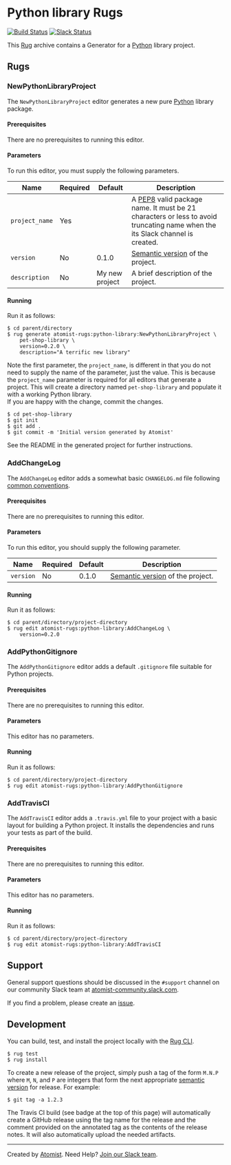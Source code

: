 # Python library Rugs

[![Build Status](https://travis-ci.org/atomist-rugs/python-library.svg?branch=master)](https://travis-ci.org/atomist-rugs/python-library)
[![Slack Status](https://join.atomist.com/badge.svg)](https://join.atomist.com)

This [Rug][rug] archive contains a Generator for a [Python][python]
library project.

[rug]: http://docs.atomist.com/
[python]: https://www.python.org/

## Rugs

### NewPythonLibraryProject

The `NewPythonLibraryProject` editor generates a new pure [Python][python] 
library package.

#### Prerequisites

There are no prerequisites to running this editor.

#### Parameters

To run this editor, you must supply the following parameters.

Name | Required | Default | Description
-----|----------|---------|------------
`project_name` | Yes | |  A [PEP8][pep8] valid package name.  It must be 21 characters or less to avoid truncating name when the its Slack channel is created.
`version` | No | 0.1.0| [Semantic version][semver] of the project.
`description` | No | My new project | A brief description of the project.

[semver]: http://semver.org
[pep8]: https://www.python.org/dev/peps/pep-0008/

#### Running

Run it as follows:

```
$ cd parent/directory
$ rug generate atomist-rugs:python-library:NewPythonLibraryProject \
    pet-shop-library \
    version=0.2.0 \
    description="A terrific new library"
```

Note the first parameter, the `project_name`, is different in that you
do not need to supply the name of the parameter, just the value.  This
is because the `project_name` parameter is required for all
editors that generate a project.  This will create a directory named 
`pet-shop-library` and populate it with a working Python library.  
If you are happy with the change, commit the changes.

```
$ cd pet-shop-library
$ git init
$ git add .
$ git commit -m 'Initial version generated by Atomist'
```

See the README in the generated project for further instructions.

### AddChangeLog

The `AddChangeLog` editor adds a somewhat basic `CHANGELOG.md` file following
[common conventions][changelog].

[changelog]: http://keepachangelog.com/en/0.3.0/

#### Prerequisites

There are no prerequisites to running this editor.

#### Parameters

To run this editor, you should supply the following parameter.

Name | Required | Default | Description
-----|----------|---------|------------
`version` | No | 0.1.0| [Semantic version][semver] of the project.

[semver]: http://semver.org

#### Running

Run it as follows:

```
$ cd parent/directory/project-directory
$ rug edit atomist-rugs:python-library:AddChangeLog \
    version=0.2.0
```

### AddPythonGitignore

The `AddPythonGitignore` editor adds a default `.gitignore` file suitable
for Python projects.

#### Prerequisites

There are no prerequisites to running this editor.

#### Parameters

This editor has no parameters.

#### Running

Run it as follows:

```
$ cd parent/directory/project-directory
$ rug edit atomist-rugs:python-library:AddPythonGitignore
```

### AddTravisCI

The `AddTravisCI` editor adds a `.travis.yml` file to your project with a basic
layout for building a Python project. It installs the dependencies and runs your
tests as part of the build.

#### Prerequisites

There are no prerequisites to running this editor.

#### Parameters

This editor has no parameters.

#### Running

Run it as follows:

```
$ cd parent/directory/project-directory
$ rug edit atomist-rugs:python-library:AddTravisCI
```

## Support

General support questions should be discussed in the `#support`
channel on our community Slack team
at [atomist-community.slack.com][slack].

If you find a problem, please create an [issue][].

[issue]: https://github.com/atomist-rugs/python-library/issues

## Development

You can build, test, and install the project locally with
the [Rug CLI][cli].

[cli]: https://github.com/atomist/rug-cli

```
$ rug test
$ rug install
```

To create a new release of the project, simply push a tag of the form
`M.N.P` where `M`, `N`, and `P` are integers that form the next
appropriate [semantic version][semver] for release.  For example:

[semver]: http://semver.org

```
$ git tag -a 1.2.3
```

The Travis CI build (see badge at the top of this page) will
automatically create a GitHub release using the tag name for the
release and the comment provided on the annotated tag as the contents
of the release notes.  It will also automatically upload the needed
artifacts.

---
Created by [Atomist][atomist].
Need Help?  [Join our Slack team][slack].

[atomist]: https://www.atomist.com/
[slack]: https://join.atomist.com/
